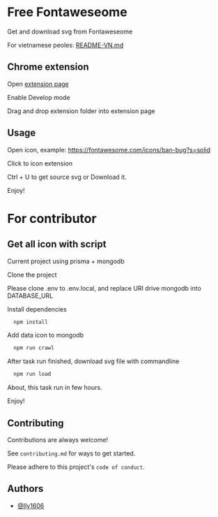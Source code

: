 
# Free Fontaweseome

Get and download svg from Fontaweseome

For vietnamese peoles: [README-VN.md](/README-VN.md)


## Chrome extension

Open [extension page](about://extensions/)

Enable Develop mode

Drag and drop extension folder into extension page

## Usage

Open icon, example: https://fontawesome.com/icons/ban-bug?s=solid

Click to icon extension

Ctrl + U to get source svg or Download it.

Enjoy!

# For contributor

## Get all icon with script

Current project using prisma + mongodb

Clone the project

Please clone .env to .env.local, and replace URI drive mongodb into DATABASE_URL

Install dependencies

```bash
  npm install
```

Add data icon to mongodb

```bash
  npm run crawl
```

After task run finished, download svg file with commandline

```bash
  npm run load
```

About, this task run in few hours.

Enjoy!
## Contributing

Contributions are always welcome!

See `contributing.md` for ways to get started.

Please adhere to this project's `code of conduct`.


## Authors

- [@Ily1606](https://www.facebook.com/Ily1606)

